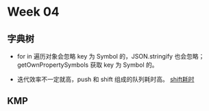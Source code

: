 # Week 04

## 字典树

* for in 遍历对象会忽略 key 为 Symbol 的，JSON.stringify 也会忽略；getOwnPropertySymbols 获取 key 为 Symbol 的。

* 迭代效率不一定就高，push 和 shift 组成的队列耗时高。 [shift耗时](https://stackoverflow.com/questions/27341352/why-does-a-a-nodejs-array-shift-push-loop-run-1000x-slower-above-array-length-87)

## KMP
